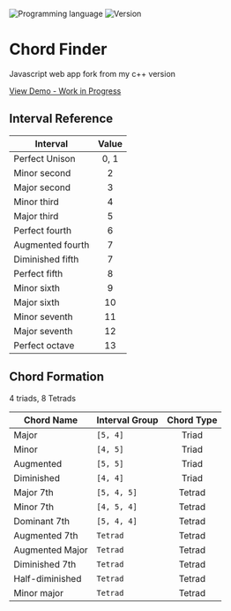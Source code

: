 <!-- using shields.io for status buttons -->
![Programming language](https://img.shields.io/badge/Language-Javascript-blue.svg)
![Version](https://img.shields.io/badge/Version-0.1-red.svg?style=flat)

# Chord Finder

Javascript web app fork from my c++ version

[View Demo - Work in Progress](https://mnl.space/Chord-Finder/)


## Interval Reference

| Interval       | Value|
| -------------- |:----:|
| Perfect Unison |	0, 1|
| Minor second   |	2	|
| Major second 	 |	3 	|
| Minor third    |	4	|
| Major third    |	5 	|
| Perfect fourth |	6 	|
| Augmented fourth |	7 |
| Diminished fifth |	7 |
| Perfect fifth    |	8 |
| Minor sixth  	   |	9 |
| Major sixth      |	10 |
| Minor seventh    |	11 |
| Major seventh    |	12 |
| Perfect octave   |	13 |

## Chord Formation
4 triads, 8 Tetrads

| Chord Name		| Interval Group		|	Chord Type	|
| ----------		| --------------		|:-----------------:|
|	Major			|	```[5, 4]```		| 	Triad	|
|	Minor			|	```[4, 5]```		| 	Triad	|
|	Augmented		|	```[5, 5]```		| 	Triad	|
|	Diminished		|	```[4, 4]```		| 	Triad	|
|	Major 7th		|	```[5, 4, 5]```		|	Tetrad	|
|	Minor 7th		|	```[4, 5, 4]```		|	Tetrad	|
|	Dominant 7th	|	```[5, 4, 4]```		|	Tetrad	|
|	Augmented 7th	|	```Tetrad```		|	Tetrad	|
|	Augmented Major	|	```Tetrad```		|	Tetrad	|
|	Diminished 7th	|	```Tetrad```		|	Tetrad	|
|	Half-diminished |	```Tetrad```		|	Tetrad	|
|	Minor major 	|	```Tetrad```		|	Tetrad	|




